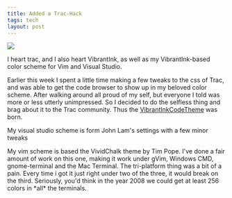 ```yaml
---
title: Added a Trac-Hack
tags: tech
layout: post
---
```

<img src="http://photos.fuzzymonk.com/blog/image/595/RistoInk1-766603.png" border="0" class="picture" />



I heart trac, and I also heart VibrantInk, as well as my VibrantInk-based color scheme for Vim and Visual Studio.  



Earlier this week I spent a little time making a few tweaks to the css of Trac, and was able to get the code browser to show up in my beloved color scheme.  After walking around all proud of my self, but everyone I told was more or less utterly unimpressed.  So I decided to do the selfless thing and brag about it to the Trac community.  Thus the <a href="http://trac-hacks.org/wiki/VibrantInkCodeTheme">VibrantInkCodeTheme</a> was born.



My visual studio scheme is form John Lam's settings with a few minor tweaks

My vim scheme is based the VividChalk theme by Tim Pope.  I've done a fair amount of work on this one, making it work under gVim, Windows CMD, gnome-terminal and the Mac Terminal. The tri-platform thing was a bit of a pain.  Every time i got it just right under two of the three, it would break on the third. Seriously, you'd think in the year 2008 we could get at least 256 colors in \*all\* the terminals.
